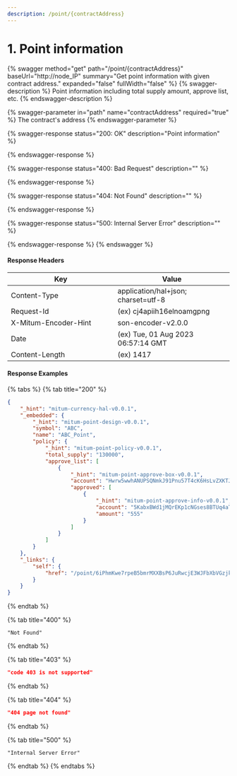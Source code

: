 ```yaml
---
description: /point/{contractAddress}
---
```


# 1. Point information

{% swagger method="get" path="/point/{contractAddress}" baseUrl="http://node_IP" summary="Get point information with given contract address." expanded="false" fullWidth="false" %}
{% swagger-description %}
Point information including total supply amount, approve list, etc.
{% endswagger-description %}

{% swagger-parameter in="path" name="contractAddress" required="true" %}
The contract's address
{% endswagger-parameter %}

{% swagger-response status="200: OK" description="Point information" %}

{% endswagger-response %}

{% swagger-response status="400: Bad Request" description="" %}

{% endswagger-response %}

{% swagger-response status="404: Not Found" description="" %}

{% endswagger-response %}

{% swagger-response status="500: Internal Server Error" description="" %}

{% endswagger-response %}
{% endswagger %}



#### Response Headers

<table><thead><tr><th width="226">Key</th><th>Value</th></tr></thead><tbody><tr><td>Content-Type</td><td>application/hal+json; charset=utf-8</td></tr><tr><td>Request-Id</td><td>(ex) cj4apiih16elnoamgpng</td></tr><tr><td>X-Mitum-Encoder-Hint</td><td>son-encoder-v2.0.0</td></tr><tr><td>Date</td><td>(ex) Tue, 01 Aug 2023 06:57:14 GMT</td></tr><tr><td>Content-Length</td><td>(ex) 1417</td></tr></tbody></table>



#### Response Examples

{% tabs %}
{% tab title="200" %}
```json
{
    "_hint": "mitum-currency-hal-v0.0.1",
    "_embedded": {
        "_hint": "mitum-point-design-v0.0.1",
        "symbol": "ABC",
        "name": "ABC_Point",
        "policy": {
            "_hint": "mitum-point-policy-v0.0.1",
            "total_supply": "130000",
            "approve_list": [
                {
                    "_hint": "mitum-point-approve-box-v0.0.1",
                    "account": "Hwrw5wwhANUPSQNmkJ91Pnu57T4cK6HsLvZXKTJbQbERmca",
                    "approved": [
                        {
                            "_hint": "mitum-point-approve-info-v0.0.1",
                            "account": "5KabxBWd1jMQrEKp1cNGses8BTUq4aT3gsrmn3SRnhYPmca",
                            "amount": "555"
                        }
                    ]
                }
            ]
        }
    },
    "_links": {
        "self": {
            "href": "/point/6iPhmKwe7rpeB5bmrMXXBsP6JuRwcjE3WJFbXbVGzjk5mca"
        }
    }
}

```
{% endtab %}

{% tab title="400" %}
```
"Not Found"
```
{% endtab %}

{% tab title="403" %}
```json
"code 403 is not supported"
```
{% endtab %}

{% tab title="404" %}
```json
"404 page not found"
```
{% endtab %}

{% tab title="500" %}
```
"Internal Server Error"
```
{% endtab %}
{% endtabs %}

